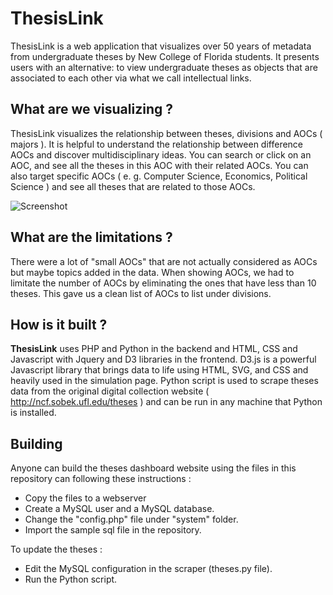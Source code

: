 # ThesisLink #

ThesisLink is a web application that visualizes over 50 years of metadata from undergraduate theses by New College of Florida students. It presents users with an alternative: to view undergraduate theses as objects that are associated to each other via what we call intellectual links.

## What are we visualizing ?

ThesisLink visualizes the relationship between theses, divisions and AOCs ( majors ). It is helpful to understand the relationship between difference AOCs and discover multidisciplinary ideas. You can search or click on an AOC, and see all the theses in this AOC with their related AOCs. You can also target specific AOCs ( e. g. Computer Science, Economics, Political Science ) and see all theses that are related to those AOCs. 

![Screenshot](screenshot1.png)

## What are the limitations ?

There were a lot of "small AOCs" that are not actually considered as AOCs but maybe topics added in the data. When showing AOCs, we had to limitate the number of AOCs by eliminating the ones that have less than 10 theses. This gave us a clean list of AOCs to list under divisions.

## How is it built ?

**ThesisLink** uses PHP and Python in the backend and HTML, CSS and Javascript with Jquery and D3 libraries in the frontend. D3.js is a powerful Javascript library that brings data to life using HTML, SVG, and CSS and heavily used in the simulation page. Python script is used to scrape theses data from the original digital collection website ( http://ncf.sobek.ufl.edu/theses ) and can be run in any machine that Python is installed.


## Building

Anyone can build the theses dashboard website using the files in this repository can following these instructions :

- Copy the files to a webserver
- Create a MySQL user and a MySQL database.
- Change the "config.php" file under "system" folder.
- Import the sample sql file in the repository.

To update the theses :

- Edit the MySQL configuration in the scraper (theses.py file).
- Run the Python script.


